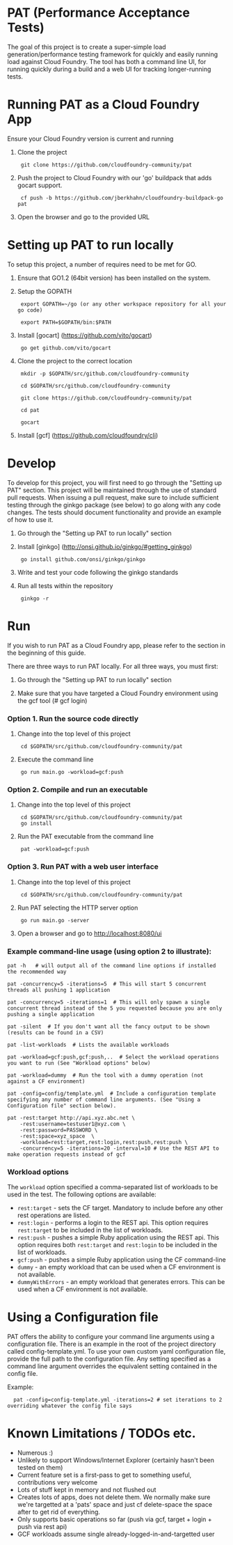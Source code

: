 PAT (Performance Acceptance Tests)
==================================
The goal of this project is to create a super-simple load generation/performance testing framework for quickly and easily running load against Cloud Foundry. The tool has both a command line UI, for running quickly during a build and a web UI for tracking longer-running tests.


Running PAT as a Cloud Foundry App
==================================
Ensure your Cloud Foundry version is current and running

1) Clone the project

        git clone https://github.com/cloudfoundry-community/pat

2) Push the project to Cloud Foundry with our 'go' buildpack that adds gocart support.

        cf push -b https://github.com/jberkhahn/cloudfoundry-buildpack-go pat

3) Open the browser and go to the provided URL



Setting up PAT to run locally
==================================
To setup this project, a number of requires need to be met for GO.

1) Ensure that GO1.2 (64bit version) has been installed on the system.

2) Setup the GOPATH

        export GOPATH=~/go (or any other workspace repository for all your go code)

        export PATH=$GOPATH/bin:$PATH

3) Install [gocart] (https://github.com/vito/gocart)

        go get github.com/vito/gocart

4) Clone the project to the correct location

        mkdir -p $GOPATH/src/github.com/cloudfoundry-community

        cd $GOPATH/src/github.com/cloudfoundry-community

        git clone https://github.com/cloudfoundry-community/pat

        cd pat

        gocart

5) Install [gcf] (https://github.com/cloudfoundry/cli)

Develop
===================================
To develop for this project, you will first need to go through the "Setting up PAT" section. This project will
be maintained through the use of standard pull requests. When issuing a pull request, make sure to include sufficient
testing through the ginkgo package (see below) to go along with any code changes. The tests should document 
functionality and provide an example of how to use it.  

1) Go through the "Setting up PAT to run locally" section

2) Install [ginkgo] (http://onsi.github.io/ginkgo/#getting_ginkgo)

        go install github.com/onsi/ginkgo/ginkgo

3) Write and test your code following the ginkgo standards

4) Run all tests within the repository

        ginkgo -r

Run
==================================
If you wish to run PAT as a Cloud Foundry app, please refer to the section in the beginning of this guide.

There are three ways to run PAT locally. For all three ways, you must first:

1) Go through the "Setting up PAT to run locally" section

2) Make sure that you have targeted a Cloud Foundry environment using the gcf tool (# gcf login)

### Option 1. Run the source code directly

1) Change into the top level of this project

        cd $GOPATH/src/github.com/cloudfoundry-community/pat

2) Execute the command line

        go run main.go -workload=gcf:push

### Option 2. Compile and run an executable

1) Change into the top level of this project

        cd $GOPATH/src/github.com/cloudfoundry-community/pat
        go install

2) Run the PAT executable from the command line

        pat -workload=gcf:push

### Option 3. Run PAT with a web user interface

1) Change into the top level of this project

        cd $GOPATH/src/github.com/cloudfoundry-community/pat

2) Run PAT selecting the HTTP server option

        go run main.go -server

3) Open a browser and go to <http://localhost:8080/ui>


### Example command-line usage (using option 2 to illustrate):

    pat -h   # will output all of the command line options if installed the recommended way

    pat -concurrency=5 -iterations=5  # This will start 5 concurrent threads all pushing 1 application

    pat -concurrency=5 -iterations=1  # This will only spawn a single concurrent thread instead of the 5 you requested because you are only pushing a single application

    pat -silent  # If you don't want all the fancy output to be shown (results can be found in a CSV)

    pat -list-workloads  # Lists the available workloads

    pat -workload=gcf:push,gcf:push,..  # Select the workload operations you want to run (See "Workload options" below)

    pat -workload=dummy  # Run the tool with a dummy operation (not against a CF environment)

    pat -config=config/template.yml  # Include a configuration template specifying any number of command line arguments. (See "Using a Configuration file" section below).

    pat -rest:target http://api.xyz.abc.net \
        -rest:username=testuser1@xyz.com \
        -rest:password=PASSWORD \
        -rest:space=xyz_space  \
        -workload=rest:target,rest:login,rest:push,rest:push \
        -concurrency=5 -iterations=20 -interval=10 # Use the REST API to make operation requests instead of gcf 

### Workload options
The `workload` option specified a comma-separated list of workloads to be used in the test.
The following options are available:

- `rest:target` - sets the CF target. Mandatory to include before any other rest operations are listed.
- `rest:login` - performs a login to the REST api. This option requires `rest:target` to be included in the list of workloads.
- `rest:push` - pushes a simple Ruby application using the REST api. This option requires both `rest:target` and `rest:login` to be included in the list of workloads.
- `gcf:push` - pushes a simple Ruby application using the CF command-line
- `dummy` - an empty workload that can be used when a CF environment is not available.
- `dummyWithErrors` - an empty workload that generates errors. This can be used when a CF environment is not available.


Using a Configuration file
=====================================
PAT offers the ability to configure your command line arguments using a configuration file. There is an example in the root of the project
directory called config-template.yml. To use your own custom yaml configuration file, provide the full path to the 
configuration file. Any setting specified as a command line argument overrides the equivalent setting contained in the config file.

Example:
  
      pat -config=config-template.yml -iterations=2 # set iterations to 2 overriding whatever the config file says


Known Limitations / TODOs etc.
=====================================
 - Numerous :)
 - Unlikely to support Windows/Internet Explorer (certainly hasn't been tested on them)
 - Current feature set is a first-pass to get to something useful, contributions very welcome
 - Lots of stuff kept in memory and not flushed out
 - Creates lots of apps, does not delete them. We normally make sure we're targetted at a 'pats' space and just cf delete-space the space after to get rid of everything.
 - Only supports basic operations so far (push via gcf, target + login + push via rest api)
 - GCF workloads assume single already-logged-in-and-targetted user


